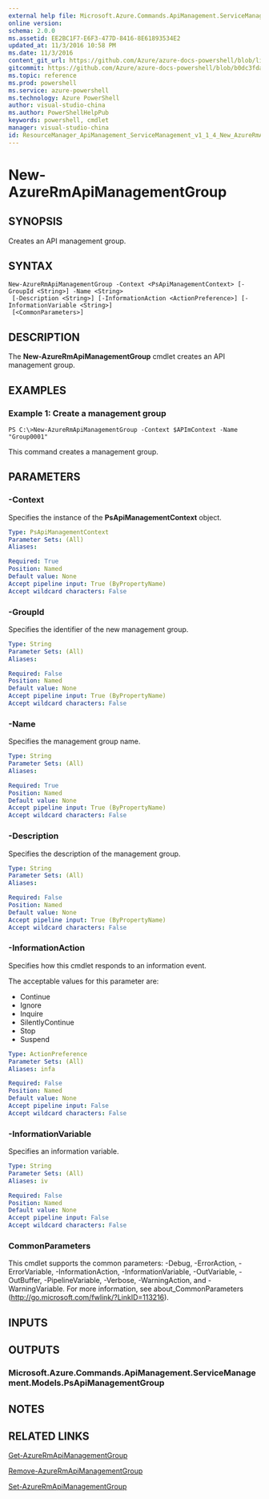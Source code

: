 ```yaml
---
external help file: Microsoft.Azure.Commands.ApiManagement.ServiceManagement.dll-Help.xml
online version: 
schema: 2.0.0
ms.assetid: EE2BC1F7-E6F3-477D-8416-8E61893534E2
updated_at: 11/3/2016 10:58 PM
ms.date: 11/3/2016
content_git_url: https://github.com/Azure/azure-docs-powershell/blob/live/azureps-cmdlets-docs/ResourceManager/ApiManagement.ServiceManagement/v1.1.4/New-AzureRmApiManagementGroup.md
gitcommit: https://github.com/Azure/azure-docs-powershell/blob/b0dc3fda3721a600f2fff31599b45845d71f44f4/azureps-cmdlets-docs/ResourceManager/ApiManagement.ServiceManagement/v1.1.4/New-AzureRmApiManagementGroup.md
ms.topic: reference
ms.prod: powershell
ms.service: azure-powershell
ms.technology: Azure PowerShell
author: visual-studio-china
ms.author: PowerShellHelpPub
keywords: powershell, cmdlet
manager: visual-studio-china
id: ResourceManager_ApiManagement_ServiceManagement_v1_1_4_New_AzureRmApiManagementGroup_md
---
```


# New-AzureRmApiManagementGroup

## SYNOPSIS
Creates an API management group.

## SYNTAX

```
New-AzureRmApiManagementGroup -Context <PsApiManagementContext> [-GroupId <String>] -Name <String>
 [-Description <String>] [-InformationAction <ActionPreference>] [-InformationVariable <String>]
 [<CommonParameters>]
```

## DESCRIPTION
The **New-AzureRmApiManagementGroup** cmdlet creates an API management group.

## EXAMPLES

### Example 1: Create a management group
```
PS C:\>New-AzureRmApiManagementGroup -Context $APImContext -Name "Group0001"
```

This command creates a management group.

## PARAMETERS

### -Context
Specifies the instance of the **PsApiManagementContext** object.

```yaml
Type: PsApiManagementContext
Parameter Sets: (All)
Aliases: 

Required: True
Position: Named
Default value: None
Accept pipeline input: True (ByPropertyName)
Accept wildcard characters: False
```

### -GroupId
Specifies the identifier of the new management group.

```yaml
Type: String
Parameter Sets: (All)
Aliases: 

Required: False
Position: Named
Default value: None
Accept pipeline input: True (ByPropertyName)
Accept wildcard characters: False
```

### -Name
Specifies the management group name.

```yaml
Type: String
Parameter Sets: (All)
Aliases: 

Required: True
Position: Named
Default value: None
Accept pipeline input: True (ByPropertyName)
Accept wildcard characters: False
```

### -Description
Specifies the description of the management group.

```yaml
Type: String
Parameter Sets: (All)
Aliases: 

Required: False
Position: Named
Default value: None
Accept pipeline input: True (ByPropertyName)
Accept wildcard characters: False
```

### -InformationAction
Specifies how this cmdlet responds to an information event.

The acceptable values for this parameter are:

- Continue
- Ignore
- Inquire
- SilentlyContinue
- Stop
- Suspend

```yaml
Type: ActionPreference
Parameter Sets: (All)
Aliases: infa

Required: False
Position: Named
Default value: None
Accept pipeline input: False
Accept wildcard characters: False
```

### -InformationVariable
Specifies an information variable.

```yaml
Type: String
Parameter Sets: (All)
Aliases: iv

Required: False
Position: Named
Default value: None
Accept pipeline input: False
Accept wildcard characters: False
```

### CommonParameters
This cmdlet supports the common parameters: -Debug, -ErrorAction, -ErrorVariable, -InformationAction, -InformationVariable, -OutVariable, -OutBuffer, -PipelineVariable, -Verbose, -WarningAction, and -WarningVariable. For more information, see about_CommonParameters (http://go.microsoft.com/fwlink/?LinkID=113216).

## INPUTS

## OUTPUTS

### Microsoft.Azure.Commands.ApiManagement.ServiceManagement.Models.PsApiManagementGroup

## NOTES

## RELATED LINKS

[Get-AzureRmApiManagementGroup](xref:ResourceManager/ApiManagement.ServiceManagement/v1.1.4/Get-AzureRmApiManagementGroup.md)

[Remove-AzureRmApiManagementGroup](xref:ResourceManager/ApiManagement.ServiceManagement/v1.1.4/Remove-AzureRmApiManagementGroup.md)

[Set-AzureRmApiManagementGroup](xref:ResourceManager/ApiManagement.ServiceManagement/v1.1.4/Set-AzureRmApiManagementGroup.md)


